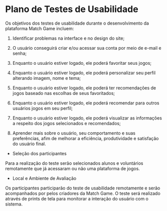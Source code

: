 # Plano de Testes de Usabilidade

Os objetivos dos testes de usabilidade durante o desenvolvimento da plataforma Match Game incluem: 

1. Identificar problemas na interface e no design do site;  

2. O usuário conseguirá criar e/ou acessar sua conta por meio de e-mail e senha; 

3. Enquanto o usuário estiver logado, ele poderá favoritar seus jogos;
   
4. Enquanto o usuário estiver logado, ele poderá personalizar seu perfil alterando imagem, nome e tema;

5. Enquanto o usuário estiver logado, ele poderá ter recomendações de jogos baseado nas escolhas de seus favoritados; 

6. Enquanto o usuário estiver logado, ele poderá recomendar para outros usuários jogos em seu perfil;
   
7. Enquanto o usuário estiver logado, ele poderá visualizar as informações a respeito dos jogos selecionados e recomendados;

8. Aprender mais sobre o usuário, seu comportamento e suas preferências, afim de melhorar a eficiência, produtividade e satisfação do usuário final. 

 - Seleção dos participantes 

Para a realização do teste serão selecionados alunos e voluntários remotamente que já acessaram ou não uma plataforma de jogos. 

 - Local e Ambiente de Avaliação

Os participantes participarão do teste de usabilidade remotamente e serão acompanhados por pelos criadores da Match Game. O teste será realizado através de prints de tela para monitorar a interação do usuário com o sistema. 



